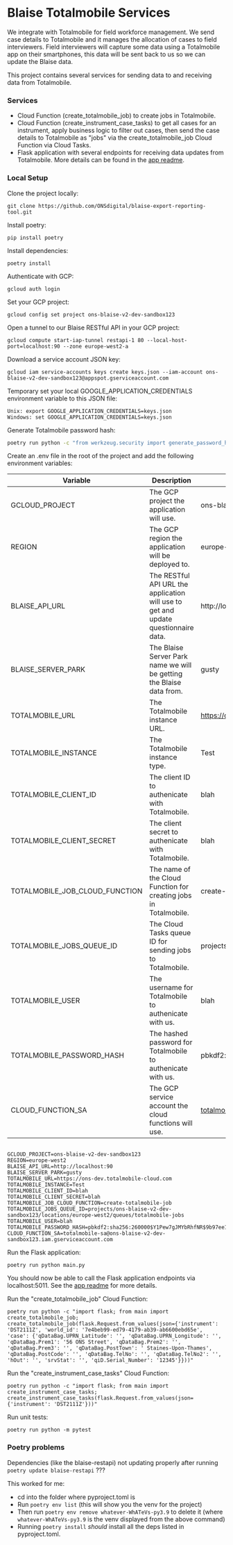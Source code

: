 # Blaise Totalmobile Services

We integrate with Totalmobile for field workforce management. We send case details to Totalmobile and it manages the allocation of cases to field interviewers. Field interviewers will capture some data using a Totalmobile app on their smartphones, this data will be sent back to us so we can update the Blaise data.

This project contains several services for sending data to and receiving data from Totalmobile.

### Services

- Cloud Function (create_totalmobile_job) to create jobs in Totalmobile.
- Cloud Function (create_instrument_case_tasks) to get all cases for an instrument, apply business logic to filter out cases, then send the case details to Totalmobile as "jobs" via the create_totalmobile_job Cloud Function via Cloud Tasks.
- Flask application with several endpoints for receiving data updates from Totalmobile. More details can be found in the [app readme](app/README.md).

### Local Setup

Clone the project locally:
```shell
git clone https://github.com/ONSdigital/blaise-export-reporting-tool.git
```

Install poetry:
```shell
pip install poetry
```

Install dependencies:
```shell
poetry install
```

Authenticate with GCP:
```shell
gcloud auth login
```

Set your GCP project:
```shell
gcloud config set project ons-blaise-v2-dev-sandbox123
```

Open a tunnel to our Blaise RESTful API in your GCP project:
```shell
gcloud compute start-iap-tunnel restapi-1 80 --local-host-port=localhost:90 --zone europe-west2-a
```

Download a service account JSON key:
```
gcloud iam service-accounts keys create keys.json --iam-account ons-blaise-v2-dev-sandbox123@appspot.gserviceaccount.com
```

Temporary set your local GOOGLE_APPLICATION_CREDENTIALS environment variable to this JSON file:
```
Unix: export GOOGLE_APPLICATION_CREDENTIALS=keys.json
Windows: set GOOGLE_APPLICATION_CREDENTIALS=keys.json
```

Generate Totalmobile password hash:
```sh
poetry run python -c "from werkzeug.security import generate_password_hash; print(generate_password_hash('blah'))"
```

Create an .env file in the root of the project and add the following environment variables:

| Variable | Description | Example |
| --- | --- | --- |
| GCLOUD_PROJECT | The GCP project the application will use. | ons-blaise-v2-dev-sandbox123 |
| REGION | The GCP region the application will be deployed to. | europe-west2 |
| BLAISE_API_URL | The RESTful API URL the application will use to get and update questionnaire data. | http://localhost:90 |
| BLAISE_SERVER_PARK | The Blaise Server Park name we will be getting the Blaise data from. | gusty |
| TOTALMOBILE_URL | The Totalmobile instance URL. | https://ons-dev.totalmobile-cloud.com |
| TOTALMOBILE_INSTANCE | The Totalmobile instance type. | Test |
| TOTALMOBILE_CLIENT_ID | The client ID to authenicate with Totalmobile. | blah |
| TOTALMOBILE_CLIENT_SECRET | The client secret to authenicate with Totalmobile. | blah |
| TOTALMOBILE_JOB_CLOUD_FUNCTION | The name of the Cloud Function for creating jobs in Totalmobile. | create-totalmobile-job |
| TOTALMOBILE_JOBS_QUEUE_ID | The Cloud Tasks queue ID for sending jobs to Totalmobile. | projects/ons-blaise-v2-dev-sandbox123/locations/europe-west2/queues/totalmobile-jobs |
| TOTALMOBILE_USER | The username for Totalmobile to authenicate with us. | blah |
| TOTALMOBILE_PASSWORD_HASH | The hashed password for Totalmobile to authenicate with us. | pbkdf2:sha256:260000$Y1Pew7gJMYbRhfNR$9b97ee1d4a735047051c83bff275532d4d1322f1fc186739189b00fa7cc9a51b |
| CLOUD_FUNCTION_SA | The GCP service account the cloud functions will use. | totalmobile-sa@ons-blaise-v2-dev-sandbox123.iam.gserviceaccount.com |
```

GCLOUD_PROJECT=ons-blaise-v2-dev-sandbox123
REGION=europe-west2
BLAISE_API_URL=http://localhost:90
BLAISE_SERVER_PARK=gusty
TOTALMOBILE_URL=https://ons-dev.totalmobile-cloud.com
TOTALMOBILE_INSTANCE=Test
TOTALMOBILE_CLIENT_ID=blah
TOTALMOBILE_CLIENT_SECRET=blah
TOTALMOBILE_JOB_CLOUD_FUNCTION=create-totalmobile-job
TOTALMOBILE_JOBS_QUEUE_ID=projects/ons-blaise-v2-dev-sandbox123/locations/europe-west2/queues/totalmobile-jobs
TOTALMOBILE_USER=blah
TOTALMOBILE_PASSWORD_HASH=pbkdf2:sha256:260000$Y1Pew7gJMYbRhfNR$9b97ee1d4a735047051c83bff275532d4d1322f1fc186739189b00fa7cc9a51b
CLOUD_FUNCTION_SA=totalmobile-sa@ons-blaise-v2-dev-sandbox123.iam.gserviceaccount.com
```

Run the Flask application:
```shell
poetry run python main.py
```

You should now be able to call the Flask application endpoints via localhost:5011. See the [app readme](app/README.md) for more details.

Run the "create_totalmobile_job" Cloud Function:
```shell
poetry run python -c "import flask; from main import create_totalmobile_job; create_totalmobile_job(flask.Request.from_values(json={'instrument': 'DST2111Z', 'world_id': '7e4beb99-ed79-4179-ab39-ab6600ebd65e', 'case': {'qDataBag.UPRN_Latitude': '', 'qDataBag.UPRN_Longitude': '', 'qDataBag.Prem1': '56 ONS Street', 'qDataBag.Prem2': '', 'qDataBag.Prem3': '', 'qDataBag.PostTown': ' Staines-Upon-Thames', 'qDataBag.PostCode': '', 'qDataBag.TelNo': '', 'qDataBag.TelNo2': '', 'hOut': '', 'srvStat': '', 'qiD.Serial_Number': '12345'}}))"
```

Run the "create_instrument_case_tasks" Cloud Function:
```shell
poetry run python -c "import flask; from main import create_instrument_case_tasks; create_instrument_case_tasks(flask.Request.from_values(json={'instrument': 'DST2111Z'}))"
```

Run unit tests:
```shell
poetry run python -m pytest
```

### Poetry problems

Dependencies (like the blaise-restapi) not updating properly after running ```poetry update blaise-restapi``` ???

This worked for me:

* cd into the folder where pyproject.toml is
* Run ```poetry env list``` (this will show you the venv for the project)
* Then run ```poetry env remove whatever-WhATeVs-py3.9``` to delete it (where ```whatever-WhATeVs-py3.9``` is the venv displayed from the above command) 
* Running ```poetry install``` <i>should</i> install all the deps listed in pyproject.toml.
